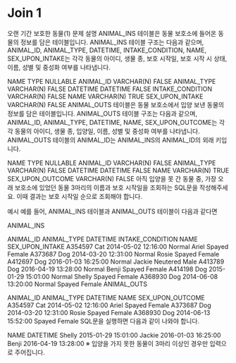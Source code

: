 # Join 1

오랜 기간 보호한 동물(1)
문제 설명
ANIMAL_INS 테이블은 동물 보호소에 들어온 동물의 정보를 담은 테이블입니다. ANIMAL_INS 테이블 구조는 다음과 같으며, ANIMAL_ID, ANIMAL_TYPE, DATETIME, INTAKE_CONDITION, NAME, SEX_UPON_INTAKE는 각각 동물의 아이디, 생물 종, 보호 시작일, 보호 시작 시 상태, 이름, 성별 및 중성화 여부를 나타냅니다.

NAME TYPE NULLABLE
ANIMAL_ID VARCHAR(N) FALSE
ANIMAL_TYPE VARCHAR(N) FALSE
DATETIME DATETIME FALSE
INTAKE_CONDITION VARCHAR(N) FALSE
NAME VARCHAR(N) TRUE
SEX_UPON_INTAKE VARCHAR(N) FALSE
ANIMAL_OUTS 테이블은 동물 보호소에서 입양 보낸 동물의 정보를 담은 테이블입니다. ANIMAL_OUTS 테이블 구조는 다음과 같으며, ANIMAL_ID, ANIMAL_TYPE, DATETIME, NAME, SEX_UPON_OUTCOME는 각각 동물의 아이디, 생물 종, 입양일, 이름, 성별 및 중성화 여부를 나타냅니다. ANIMAL_OUTS 테이블의 ANIMAL_ID는 ANIMAL_INS의 ANIMAL_ID의 외래 키입니다.

NAME TYPE NULLABLE
ANIMAL_ID VARCHAR(N) FALSE
ANIMAL_TYPE VARCHAR(N) FALSE
DATETIME DATETIME FALSE
NAME VARCHAR(N) TRUE
SEX_UPON_OUTCOME VARCHAR(N) FALSE
아직 입양을 못 간 동물 중, 가장 오래 보호소에 있었던 동물 3마리의 이름과 보호 시작일을 조회하는 SQL문을 작성해주세요. 이때 결과는 보호 시작일 순으로 조회해야 합니다.

예시
예를 들어, ANIMAL_INS 테이블과 ANIMAL_OUTS 테이블이 다음과 같다면

ANIMAL_INS

ANIMAL_ID ANIMAL_TYPE DATETIME INTAKE_CONDITION NAME SEX_UPON_INTAKE
A354597 Cat 2014-05-02 12:16:00 Normal Ariel Spayed Female
A373687 Dog 2014-03-20 12:31:00 Normal Rosie Spayed Female
A412697 Dog 2016-01-03 16:25:00 Normal Jackie Neutered Male
A413789 Dog 2016-04-19 13:28:00 Normal Benji Spayed Female
A414198 Dog 2015-01-29 15:01:00 Normal Shelly Spayed Female
A368930 Dog 2014-06-08 13:20:00 Normal Spayed Female
ANIMAL_OUTS

ANIMAL_ID ANIMAL_TYPE DATETIME NAME SEX_UPON_OUTCOME
A354597 Cat 2014-05-02 12:16:00 Ariel Spayed Female
A373687 Dog 2014-03-20 12:31:00 Rosie Spayed Female
A368930 Dog 2014-06-13 15:52:00 Spayed Female
SQL문을 실행하면 다음과 같이 나와야 합니다.

NAME DATETIME
Shelly 2015-01-29 15:01:00
Jackie 2016-01-03 16:25:00
Benji 2016-04-19 13:28:00
※ 입양을 가지 못한 동물이 3마리 이상인 경우만 입력으로 주어집니다.
